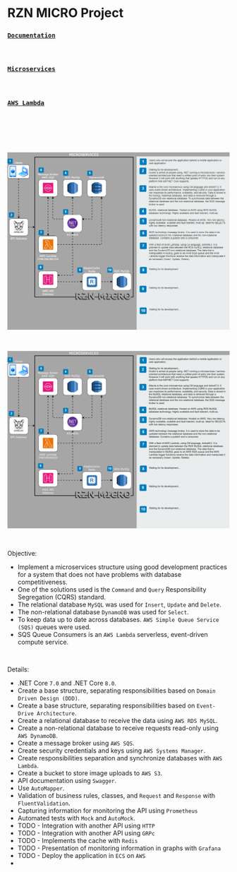 # RZN MICRO Project

### [`Documentation`](https://github.com/cleberspirlandeli/rzn-micro/blob/main/Diagrams/MicroRZN-FlowApplication-API%20Applications.drawio.svg)

<br />

### [`Microservices`](https://github.com/cleberspirlandeli/rzn-micro)

<br />

### [`AWS Lambda`](https://github.com/cleberspirlandeli/rzn-micro-lambda)


<br />

#

<br />

![image](https://github.com/cleberspirlandeli/rzn-micro/blob/main/Diagrams/MicroRZN-FlowApplication-API%20Applications.drawio.png)

<br />

![image](https://github.com/cleberspirlandeli/rzn-micro/blob/main/Diagrams/MicroRZN-FlowApplication-API%20Applications.drawio.svg)

<br />


Objective:
- Implement a microservices structure using good development practices for a system that does not have problems with database competitiveness.
- One of the solutions used is the `Command` and `Query` Responsibility Segregation (CQRS) standard.
- The relational database `MySQL` was used for `Insert`, `Update` and `Delete`.
- The non-relational database `DynamoDB` was used for `Select`.
- To keep data up to date across databases. `AWS Simple Queue Service (SQS)` queues were used.
- SQS Queue Consumers is an `AWS Lambda` serverless, event-driven compute service.

<br />

Details:
- .NET Core `7.0` and .NET Core `8.0`.
- Create a base structure, separating responsibilities based on `Domain Driven Design (DDD)`.
- Create a base structure, separating responsibilities based on `Event-Drive Architecture`.
- Create a relational database to receive the data using `AWS RDS MySQL`.
- Create a non-relational database to receive requests read-only using `AWS DynamoDB`.
- Create a message broker using `AWS SQS`.
- Create security credentials and keys using `AWS Systems Manager`.
- Create responsibilities separation and synchronize databases with `AWS Lambda`.
- Create a bucket to store image uploads to `AWS S3`.
- API documentation using `Swagger`.
- Use `AutoMapper`.
- Validation of business rules, classes, and `Request` and `Response` with `FluentValidation`.
- Capturing information for monitoring the API using `Prometheus`
- Automated tests with `Mock` and `AutoMock`.
- TODO - Integration with another API using `HTTP`
- TODO - Integration with another API using `GRPc`
- TODO - Implements the cache with `Redis`
- TODO - Presentation of monitoring information in graphs with `Grafana`
- TODO - Deploy the application in `ECS` on `AWS`
- 
